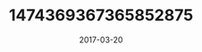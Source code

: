 ---
title: "1474369367365852875"
cover: "2017-03-20 13.55.46 1474369367365852875_46248401"
photo: "2017-03-20 13.55.46 1474369367365852875_46248401"
date: "2017-03-20"
type: "photo"
---